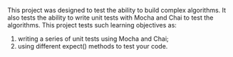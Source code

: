 This project was designed to test the ability to build complex algorithms. It also tests the ability to write unit tests with Mocha and Chai to test the algorithms.
This project tests such learning objectives as:
1. writing a series of unit tests using Mocha and Chai;
2. using different expect() methods to test your code.
